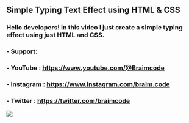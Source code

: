 ## Simple Typing Text Effect using HTML & CSS

### Hello developers! in this video I just create a simple typing effect using just HTML and CSS.

### - Support: <a href="https://www.buymeacoffee.com/Braimcode"></a>
### - YouTube : https://www.youtube.com/@Braimcode
### - Instagram : https://www.instagram.com/braim.code
### - Twitter : https://twitter.com/braimcode

<img src="https://pbs.twimg.com/media/FlbNlN_XEAIbNFi?format=jpg&name=large"/>
